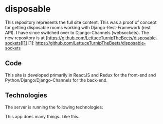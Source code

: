 # disposable

This repository represents the full site content.  This was a proof of concept for getting disposable rooms working with Django-Rest-Framework (rest API).  I have since switched over to Django-Channels (websockets).  The new repository is at [https://github.com/LettuceTurnipTheBeets/disposable-sockets][1]  [1]: https://github.com/LettuceTurnipTheBeets/disposable-sockets

## Code

This site is developed primarily in ReactJS and Redux for the front-end and Python/Django/Django-Channels for the back-end.

## Technologies

The server is running the following technologies:

This app does many things.  Like this.
